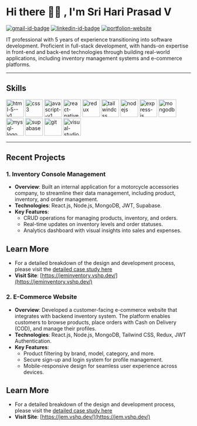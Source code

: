 # Hi there 👋🏻 , I'm Sri Hari Prasad V

[<img src="https://img.shields.io/badge/Gmail-D14836?style=for-the-badge&logo=gmail&logoColor=white" alt="gmail-id-badge" />](vshp.dev@gmail.com)
[<img src="https://img.shields.io/badge/LinkedIn-0077B5?style=for-the-badge&logo=linkedin&logoColor=white" alt="linkedin-id-badge"/>](https://www.linkedin.com/in/vshp/)
[<img src="https://img.shields.io/badge/website-000000?style=for-the-badge&logo=About.me&logoColor=white" alt="portfolion-website"/>](https://vshp.dev/)

IT professional with 5 years of experience transitioning into software development. Proficient in full-stack development, with hands-on expertise in front-end and back-end technologies through building real-world applications, including inventory management systems and e-commerce platforms.

---

## Skills

<img width="48" height="48" src="https://img.icons8.com/color/48/html-5--v1.png" alt="html-5--v1"/> <img width="48" height="48" src="https://img.icons8.com/color/48/css3.png" alt="css3"/> <img width="48" height="48" src="https://img.icons8.com/color/48/javascript--v1.png" alt="javascript--v1"/> <img width="48" height="48" src="https://img.icons8.com/color/48/react-native.png" alt="react-native"/> <img width="48" height="48" src="https://img.icons8.com/color/48/redux.png" alt="redux"/> <img width="48" height="48" src="https://img.icons8.com/color/48/tailwindcss.png" alt="tailwindcss"/> <img width="48" height="48" src="https://img.icons8.com/color/48/nodejs.png" alt="nodejs"/> <img width="48" height="48" src="https://img.icons8.com/color/48/express-js.png" alt="express-js"/> <img width="48" height="48" src="https://img.icons8.com/color/48/mongodb.png" alt="mongodb"/> <img width="48" height="48" src="https://img.icons8.com/color/48/mysql-logo.png" alt="mysql-logo"/> <img width="48" height="48" src="https://img.icons8.com/color/48/supabase.png" alt="supabase"/> <img width="48" height="48" src="https://img.icons8.com/color/48/git.png" alt="git"/> <img width="48" height="48" src="https://img.icons8.com/color/48/visual-studio-code-2019.png" alt="visual-studio-code-2019"/>

---

## Recent Projects

### 1. **Inventory Console Management**
- **Overview**: Built an internal application for a motorcycle accessories company, to streamline their data management, including product, inventory, and order management.
- **Technologies**: React.js, Node.js, MongoDB, JWT, Supabase.
- **Key Features**:
  - CRUD operations for managing products, inventory, and orders.
  - Real-time updates on inventory levels and order statuses.
  - Analytics dashboard with visual insights into sales and expenses.
## Learn More

- For a detailed breakdown of the design and development process, please visit the [detailed case study here](https://vshp.dev/inventory-management-console/)
- **Visit Site**: [https://jeminventory.vshp.dev/](https://jeminventory.vshp.dev/)

### 2. **E-Commerce Website**
- **Overview**: Developed a customer-facing e-commerce website that integrates with backend inventory system. The platform enables customers to browse products, place orders with Cash on Delivery (COD), and manage their profiles.
- **Technologies**: React.js, Node.js, MongoDB, Tailwind CSS, Redux, JWT Authentication.
- **Key Features**:
  - Product filtering by brand, model, category, and more.
  - Secure sign-up and login system for profile management.
  - Mobile-responsive design for seamless user experience across devices.
## Learn More

- For a detailed breakdown of the design and development process, please visit the [detailed case study here](https://vshp.dev/ecommerce/)
- **Visit Site**: [https://jem.vshp.dev/](https://jem.vshp.dev/)


